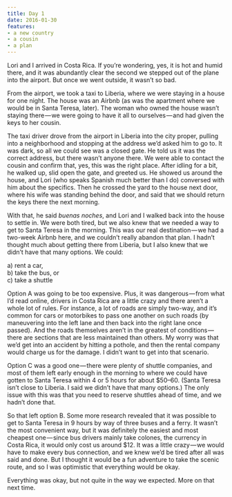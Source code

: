 ```yaml
---
title: Day 1
date: 2016-01-30
features:
- a new country
- a cousin
- a plan
---
```


Lori and I arrived in Costa Rica. If you’re wondering, yes, it is hot and humid
there, and it was abundantly clear the second we stepped out of the plane into
the airport. But once we went outside, it wasn’t so bad.

From the airport, we took a taxi to Liberia, where we were staying in a house
for one night. The house was an Airbnb (as was the apartment where we would be
in Santa Teresa, later). The woman who owned the house wasn’t staying there — we
were going to have it all to ourselves — and had given the keys to her cousin.

The taxi driver drove from the airport in Liberia into the city proper, pulling
into a neighborhood and stopping at the address we’d asked him to go to. It was
dark, so all we could see was a closed gate. He told us it was the correct
address, but there wasn’t anyone there. We were able to contact the cousin and
confirm that, yes, this was the right place. After idling for a bit, he walked
up, slid open the gate, and greeted us. He showed us around the house, and Lori
(who speaks Spanish much better than I do) conversed with him about the
specifics. Then he crossed the yard to the house next door, where his wife was
standing behind the door, and said that we should return the keys there the next
morning.

With that, he said *buenas noches*, and Lori and I walked back into the house to
settle in. We were both tired, but we also knew that we needed a way to get to
Santa Teresa in the morning. This was our real destination — we had a two-week
Airbnb here, and we couldn’t really abandon that plan. I hadn’t thought much
about getting there from Liberia, but I also knew that we didn’t have that many
options. We could:

a) rent a car,  
b) take the bus, or  
c) take a shuttle

Option A was going to be too expensive. Plus, it was dangerous — from what I’d
read online, drivers in Costa Rica are a little crazy and there aren’t a whole
lot of rules. For instance, a lot of roads are simply two-way, and it’s common
for cars or motorbikes to pass one another on such roads (by maneuvering into
the left lane and then back into the right lane once passed). And the roads
themselves aren’t in the greatest of conditions — there are sections that are
less maintained than others. My worry was that we’d get into an accident by
hitting a pothole, and then the rental company would charge us for the damage. I
didn’t want to get into that scenario.

Option C was a good one — there were plenty of shuttle companies, and most of
them left early enough in the morning to where we could have gotten to Santa
Teresa within 4 or 5 hours for about $50–60. (Santa Teresa isn’t close to
Liberia. I said we didn’t have that many options.) The only issue with this was
that you need to reserve shuttles ahead of time, and we hadn’t done that.

So that left option B. Some more research revealed that it was possible to get
to Santa Teresa in 9 hours by way of three buses and a ferry. It wasn’t the most
convenient way, but it was definitely the easiest and most cheapest one — since
bus drivers mainly take colones, the currency in Costa Rica, it would only cost
us around $12. It was a little crazy — we would have to make every bus
connection, and we knew we’d be tired after all was said and done. But I thought
it would be a fun adventure to take the scenic route, and so I was optimistic
that everything would be okay.

Everything was okay, but not quite in the way we expected. More on that next
time.
